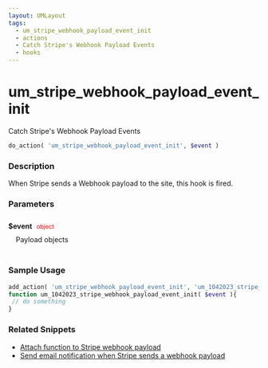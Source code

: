 ```yaml
---
layout: UMLayout
tags: 
  - um_stripe_webhook_payload_event_init
  - actions
  - Catch Stripe's Webhook Payload Events
  - hooks
---
```

# um\_stripe\_webhook\_payload\_event\_init
Catch Stripe's Webhook Payload Events
<Badge text="Since 1.0.0" vertical="middle" />
``` php
do_action( 'um_stripe_webhook_payload_event_init', $event )
```
<div class='hook-sep'></div>

### Description

When Stripe sends a Webhook payload to the site, this hook is fired.
<div class='hook-sep'></div>

### Parameters

<div style='padding: 10px 0px 10px;'>
<strong>$event</strong> <span style='color:red;font-size:12px;padding: 0px 5px 0px 5px' >object</span>
<div style="margin-left:10px;padding: 10px 5px">Payload objects</div>
</div>
<div class='hook-sep'></div>



### Sample Usage

``` php
add_action( 'um_stripe_webhook_payload_event_init', 'um_1042023_stripe_webhook_payload_event_init ', 10, 1 )
function um_1042023_stripe_webhook_payload_event_init( $event ){
 // do something
}
```
<div class='hook-sep'></div>



### Related Snippets

- [ Attach function to Stripe webhook payload](../snippets/4099d848f325bd33ca9257e24669926f)
- [ Send email notification when Stripe sends a webhook payload](../snippets/f5a3f57fd0295a79763683f875b9320f)


